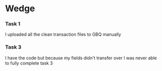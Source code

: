 # Wedge

### Task 1

I uploaded all the clean transaction files to GBQ manually

### Task 3

I have the code but because my fields didn't transfer over I was never able to fully complete task 3 


